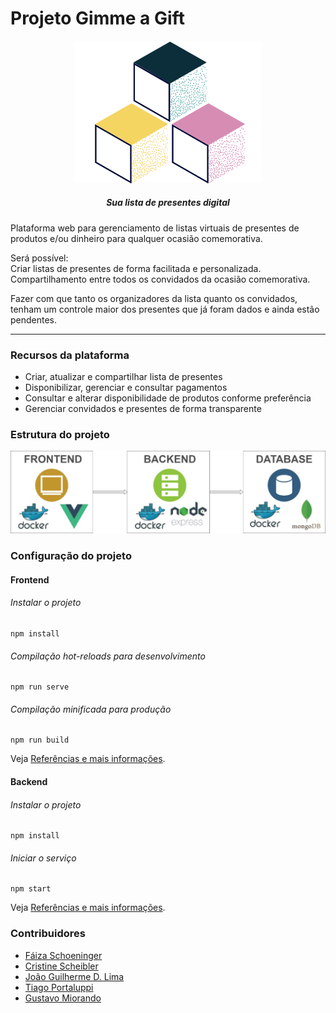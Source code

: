 # Projeto Gimme a Gift


<p align="center">
    <img width="300px" src="https://github.com/cris-scheib/gimme-a-gift/blob/main/front/src/assets/icon.svg">
</p>
<h5 align="center">
  Sua lista de presentes digital
</h5>
<p>Plataforma web para gerenciamento de listas virtuais de presentes de produtos e/ou dinheiro para qualquer ocasião comemorativa.</p>
<p>Será possível: <br> Criar listas de presentes de forma facilitada e personalizada. Compartilhamento entre todos os convidados da ocasião comemorativa.</p>
<p>Fazer com que tanto os organizadores da lista quanto os convidados, tenham um controle maior dos presentes que já foram dados e ainda estão pendentes.</p>

----------------------------

### Recursos da plataforma

- Criar, atualizar e compartilhar lista de presentes
- Disponibilizar, gerenciar e consultar pagamentos
- Consultar e alterar disponibilidade de produtos conforme preferência
- Gerenciar convidados e presentes de forma transparente

### Estrutura do projeto 
<p align="center">
  <img src="https://raw.githubusercontent.com/cris-scheib/gimme-a-gift/main/front/public/estrutura.jpeg">
</p>

### Configuração do projeto

#### Frontend

###### Instalar o projeto
```
npm install
```
###### Compilação hot-reloads para desenvolvimento
```
npm run serve
```
###### Compilação minificada para produção
```
npm run build
```
Veja [Referências e mais informações](https://cli.vuejs.org/config/).

#### Backend

###### Instalar o projeto
```
npm install
```
###### Iniciar o serviço
```
npm start
```
Veja [Referências e mais informações](https://expressjs.com/pt-br/starter/installing.html).

### Contribuidores
- [Fáiza Schoeninger](https://github.com/faizaleticia)
- [Cristine Scheibler](https://github.com/cris-scheib)
- [João Guilherme D. Lima](https://github.com/JoaoGDLima)
- [Tiago Portaluppi](https://github.com/tiagoportaluppi)
- [Gustavo Miorando](https://github.com/gutomiorando)